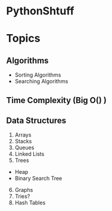 # PythonShtuff

# Topics

## Algorithms

- Sorting Algorithms
- Searching Algorithms 

## Time Complexity (Big O() )

## Data Structures

1. Arrays
2. Stacks
3. Queues
4. Linked Lists
5. Trees
- Heap
- Binary Search Tree
6. Graphs
7. Tries?
8. Hash Tables